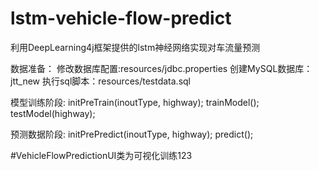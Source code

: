 # lstm-vehicle-flow-predict
利用DeepLearning4j框架提供的lstm神经网络实现对车流量预测

数据准备：
    修改数据库配置:resources/jdbc.properties
    创建MySQL数据库：jtt_new
    执行sql脚本：resources/testdata.sql

模型训练阶段:
    initPreTrain(inoutType, highway);
    trainModel();
    testModel(highway);

预测数据阶段:
    initPrePredict(inoutType, highway);
    predict();

#VehicleFlowPredictionUI类为可视化训练123
